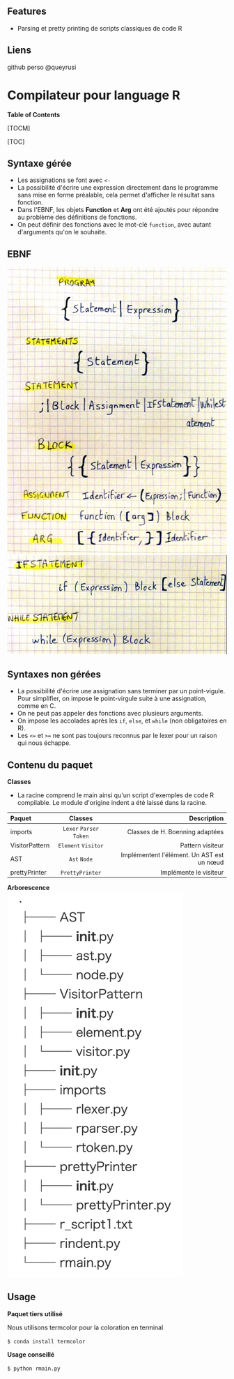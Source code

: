 Features
-------------
- Parsing et pretty printing de scripts classiques de code R


Liens
-------------
github perso @queyrusi

Compilateur pour language R
=============
**Table of Contents**

[TOCM]

[TOC]

Syntaxe gérée
-------------

- Les assignations se font avec `<-`
- La possibilité d'écrire une expression directement dans le programme sans
mise en forme préalable, cela permet d'afficher le résultat sans fonction.
- Dans l'EBNF, les objets __Function__ et __Arg__ ont été ajoutés pour répondre au problème
des définitions de fonctions.
- On peut définir des fonctions avec le mot-clé `function`, avec autant d'arguments
qu'on le souhaite.

EBNF
-------------
![ebnf1 image](https://github.com/queyrusi/Rcompil/blob/master/ebnf1.png)
![ebnf2 image](https://github.com/queyrusi/Rcompil/blob/master/ebnf2.png)

Syntaxes non gérées
-------------
- La possibilité d'écrire une assignation sans terminer par un point-vigule.
Pour simplifier, on impose le point-virgule suite à une assignation, comme en C.
- On ne peut pas appeler des fonctions avec plusieurs arguments.
- On impose les accolades après les `if`, `else`, et `while` (non obligatoires en R).
- Les `<=` et `>=` ne sont pas toujours reconnus par le lexer pour un raison qui nous échappe.

Contenu du paquet
-------------
**Classes**
- La racine comprend le main ainsi qu'un script d'exemples de code R compilable. Le module d'origine indent a été laissé dans la racine.

| Paquet  | Classes  | Description |
| :------------ |:---------------:| -----:|
| imports      | `Lexer` `Parser` `Token`      |   Classes de H. Boenning adaptées |
| VisitorPattern      |`Element` `Visitor` | Pattern visiteur |
| AST | `Ast` `Node`      |   Implémentent l'élément. Un AST est un nœud |
| prettyPrinter | `PrettyPrinter`       |    Implémente le visiteur |

**Arborescence**
![arbo image](https://github.com/queyrusi/Rcompil/blob/master/arbo.png)

Usage
-------------

**Paquet tiers utilisé**

Nous utilisons termcolor pour la coloration en terminal

`$ conda install termcolor`

**Usage conseillé**

`$ python rmain.py`

